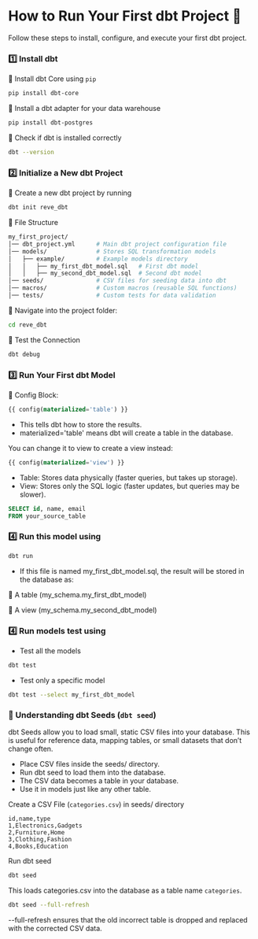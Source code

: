 # How to Run Your First dbt Project 🚀
Follow these steps to install, configure, and execute your first dbt project.

### 1️⃣ Install dbt
🔹 Install dbt Core using `pip`

```bash
pip install dbt-core
```

🔹 Install a dbt adapter for your data warehouse

```bash
pip install dbt-postgres
```

🔹 Check if dbt is installed correctly

```bash
dbt --version
```

### 2️⃣ Initialize a New dbt Project

🔹 Create a new dbt project by running

```bash
dbt init reve_dbt
```
🔹 File Structure

```bash
my_first_project/
│── dbt_project.yml      # Main dbt project configuration file
│── models/              # Stores SQL transformation models
│   ├── example/         # Example models directory
│   │   ├── my_first_dbt_model.sql   # First dbt model
│   │   ├── my_second_dbt_model.sql  # Second dbt model
│── seeds/               # CSV files for seeding data into dbt
│── macros/              # Custom macros (reusable SQL functions)
│── tests/               # Custom tests for data validation
```

🔹 Navigate into the project folder:

```bash
cd reve_dbt
```

🔹 Test the Connection

```bash
dbt debug
```

### 3️⃣ Run Your First dbt Model

🔹 Config Block:
```sql
{{ config(materialized='table') }}
```
- This tells dbt how to store the results.
- materialized='table' means dbt will create a table in the database.

You can change it to view to create a view instead:

```sql
{{ config(materialized='view') }}
```

- Table: Stores data physically (faster queries, but takes up storage).
- View: Stores only the SQL logic (faster updates, but queries may be slower).

```sql
SELECT id, name, email
FROM your_source_table
```

### 4️⃣ Run this model using

```bash
dbt run
```

- If this file is named my_first_dbt_model.sql, the result will be stored in the database as:

🔹 A table (my_schema.my_first_dbt_model)

🔹 A view (my_schema.my_second_dbt_model)

### 4️⃣ Run models test using 

- Test all the models
```bash
dbt test
```
- Test only a specific model

```bash
dbt test --select my_first_dbt_model
```

### 🌱 Understanding dbt Seeds (`dbt seed`)
dbt Seeds allow you to load small, static CSV files into your database. This is useful for reference data, mapping tables, or small datasets that don’t change often.

- Place CSV files inside the seeds/ directory.
- Run dbt seed to load them into the database.
- The CSV data becomes a table in your database.
- Use it in models just like any other table.

Create a CSV File (`categories.csv`) in seeds/ directory

```csv
id,name,type
1,Electronics,Gadgets
2,Furniture,Home
3,Clothing,Fashion
4,Books,Education
```

Run dbt seed

```bash
dbt seed
```
This loads categories.csv into the database as a table name `categories`.

```bash
dbt seed --full-refresh
```
--full-refresh ensures that the old incorrect table is dropped and replaced with the corrected CSV data.



